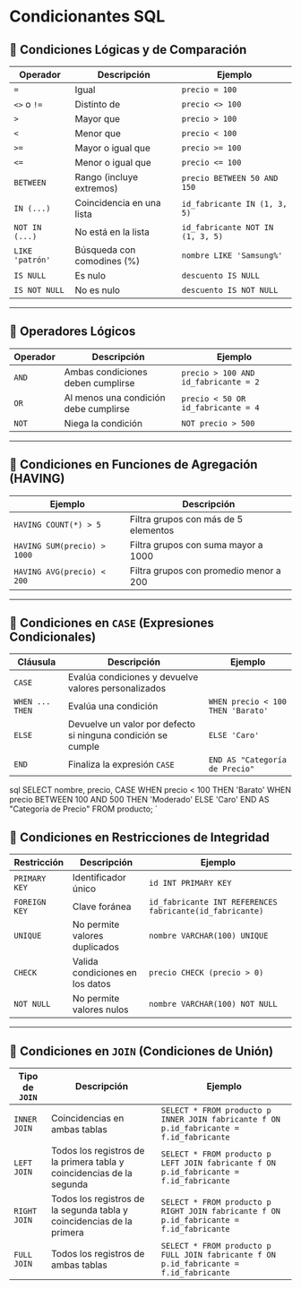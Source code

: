 # Condicionantes SQL
## 🔹 Condiciones Lógicas y de Comparación  

| Operador       | Descripción                          | Ejemplo                 |
|---------------|----------------------------------|-------------------------|
| `=`          | Igual                            | `precio = 100`         |
| `<>` o `!=`  | Distinto de                      | `precio <> 100`        |
| `>`          | Mayor que                        | `precio > 100`         |
| `<`          | Menor que                        | `precio < 100`         |
| `>=`         | Mayor o igual que                | `precio >= 100`        |
| `<=`         | Menor o igual que                | `precio <= 100`        |
| `BETWEEN`    | Rango (incluye extremos)        | `precio BETWEEN 50 AND 150` |
| `IN (...)`   | Coincidencia en una lista       | `id_fabricante IN (1, 3, 5)` |
| `NOT IN (...)` | No está en la lista           | `id_fabricante NOT IN (1, 3, 5)` |
| `LIKE 'patrón'` | Búsqueda con comodines (%)   | `nombre LIKE 'Samsung%'` |
| `IS NULL`    | Es nulo                         | `descuento IS NULL`    |
| `IS NOT NULL` | No es nulo                     | `descuento IS NOT NULL` |

---

## 🔹 Operadores Lógicos  

| Operador | Descripción | Ejemplo |
|----------|------------|---------|
| `AND` | Ambas condiciones deben cumplirse | `precio > 100 AND id_fabricante = 2` |
| `OR` | Al menos una condición debe cumplirse | `precio < 50 OR id_fabricante = 4` |
| `NOT` | Niega la condición | `NOT precio > 500` |

---

## 🔹 Condiciones en Funciones de Agregación (HAVING)  

| Ejemplo | Descripción |
|---------|------------|
| `HAVING COUNT(*) > 5` | Filtra grupos con más de 5 elementos |
| `HAVING SUM(precio) > 1000` | Filtra grupos con suma mayor a 1000 |
| `HAVING AVG(precio) < 200` | Filtra grupos con promedio menor a 200 |

---

## 🔹 Condiciones en `CASE` (Expresiones Condicionales)  

| Cláusula | Descripción | Ejemplo |
|----------|------------|---------|
| `CASE` | Evalúa condiciones y devuelve valores personalizados |  
| `WHEN ... THEN` | Evalúa una condición | `WHEN precio < 100 THEN 'Barato'` |
| `ELSE` | Devuelve un valor por defecto si ninguna condición se cumple | `ELSE 'Caro'` |
| `END` | Finaliza la expresión `CASE` | `END AS "Categoría de Precio"` |

sql
SELECT nombre, precio,
    CASE 
        WHEN precio < 100 THEN 'Barato'
        WHEN precio BETWEEN 100 AND 500 THEN 'Moderado'
        ELSE 'Caro'
    END AS "Categoría de Precio"
FROM producto; ´



## 🔹 Condiciones en Restricciones de Integridad  

| Restricción     | Descripción                               | Ejemplo                                             |
|-----------------|-------------------------------------------|-----------------------------------------------------|
| `PRIMARY KEY`   | Identificador único                      | `id INT PRIMARY KEY`                               |
| `FOREIGN KEY`   | Clave foránea                             | `id_fabricante INT REFERENCES fabricante(id_fabricante)` |
| `UNIQUE`         | No permite valores duplicados             | `nombre VARCHAR(100) UNIQUE`                        |
| `CHECK`          | Valida condiciones en los datos           | `precio CHECK (precio > 0)`                         |
| `NOT NULL`       | No permite valores nulos                  | `nombre VARCHAR(100) NOT NULL`                      |

---

## 🔹 Condiciones en `JOIN` (Condiciones de Unión)  

| Tipo de `JOIN`  | Descripción                                         | Ejemplo                                                                 |
|-----------------|-----------------------------------------------------|-------------------------------------------------------------------------|
| `INNER JOIN`    | Coincidencias en ambas tablas                       | `SELECT * FROM producto p INNER JOIN fabricante f ON p.id_fabricante = f.id_fabricante` |
| `LEFT JOIN`     | Todos los registros de la primera tabla y coincidencias de la segunda | `SELECT * FROM producto p LEFT JOIN fabricante f ON p.id_fabricante = f.id_fabricante` |
| `RIGHT JOIN`    | Todos los registros de la segunda tabla y coincidencias de la primera | `SELECT * FROM producto p RIGHT JOIN fabricante f ON p.id_fabricante = f.id_fabricante` |
| `FULL JOIN`     | Todos los registros de ambas tablas                 | `SELECT * FROM producto p FULL JOIN fabricante f ON p.id_fabricante = f.id_fabricante` |

